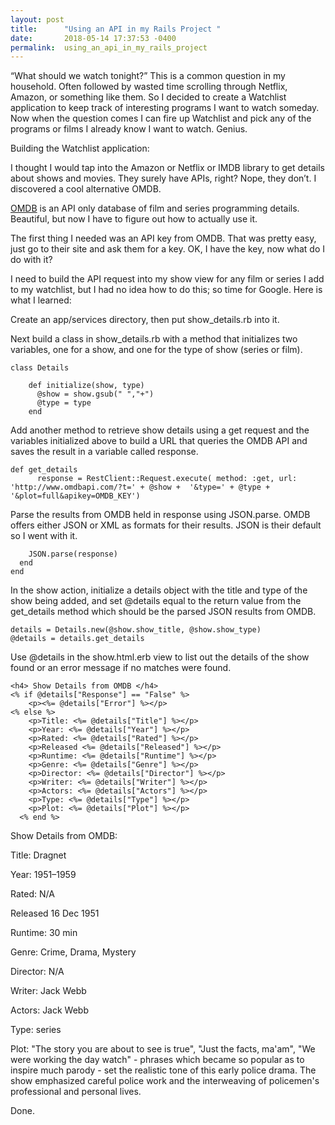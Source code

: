 ```yaml
---
layout: post
title:      "Using an API in my Rails Project "
date:       2018-05-14 17:37:53 -0400
permalink:  using_an_api_in_my_rails_project
---
```



“What should we watch tonight?” This is a common question in my household. Often followed by wasted time scrolling through Netflix, Amazon, or something like them. So I decided to create a Watchlist application to keep track of interesting programs I want to watch someday. Now when the question comes I can fire up Watchlist and pick any of the programs or films I already know I want to watch. Genius.

Building the Watchlist application:

I thought I would tap into the Amazon or Netflix or IMDB library to get details about shows and movies. They surely have APIs, right? Nope, they don’t. I discovered a cool alternative OMDB. 

[OMDB](http://http://www.omdbapi.com/) is an API only database of film and series programming details. Beautiful, but now I have to figure out how to actually use it.

The first thing I needed was an API key from OMDB. That was pretty easy, just go to their site and ask them for a key.  OK, I have the key, now what do I do with it?

I need to build the API request into my show view for any film or series I add to my watchlist, but I had no idea how to do this; so time for Google. Here is what I learned:

Create an app/services directory, then put show_details.rb into it.

Next build a class in show_details.rb with a method that initializes two variables, one for a show, and one for the type of show (series or film). 

```
class Details

    def initialize(show, type)
      @show = show.gsub(" ","+")  
      @type = type
    end
```

Add another method to retrieve show details using a get request and the variables initialized above to build a URL that queries the OMDB API and saves the result in a variable called response. 
```
def get_details
      response = RestClient::Request.execute( method: :get, url: 'http://www.omdbapi.com/?t=' + @show +  '&type=' + @type + '&plot=full&apikey=OMDB_KEY')
```
 	 
Parse the results from OMDB held in response using JSON.parse. OMDB offers either JSON or XML as formats for their results. JSON is their default so I went with it.

```
    JSON.parse(response)
  end
end

```
      
In the show action, initialize a details object with the title and type of the show being added, and set @details equal to the return value from the get_details method which should be the parsed JSON results from OMDB.

```
details = Details.new(@show.show_title, @show.show_type)
@details = details.get_details
```

Use @details in the show.html.erb view to list out the details of the show found or an error message if no matches were found. 

```
<h4> Show Details from OMDB </h4>
<% if @details["Response"] == "False" %>
    <p><%= @details["Error"] %></p>
<% else %>
    <p>Title: <%= @details["Title"] %></p>
    <p>Year: <%= @details["Year"] %></p>
    <p>Rated: <%= @details["Rated"] %></p>
    <p>Released <%= @details["Released"] %></p>
    <p>Runtime: <%= @details["Runtime"] %></p>
    <p>Genre: <%= @details["Genre"] %></p>
    <p>Director: <%= @details["Director"] %></p>
    <p>Writer: <%= @details["Writer"] %></p>
    <p>Actors: <%= @details["Actors"] %></p>
    <p>Type: <%= @details["Type"] %></p>
    <p>Plot: <%= @details["Plot"] %></p>
  <% end %>
```

Show Details from OMDB:

Title: Dragnet

Year: 1951–1959

Rated: N/A

Released 16 Dec 1951

Runtime: 30 min

Genre: Crime, Drama, Mystery

Director: N/A

Writer: Jack Webb

Actors: Jack Webb

Type: series

Plot: "The story you are about to see is true", "Just the facts, ma'am", "We were working the day watch" - phrases which became so popular as to inspire much parody - set the realistic tone of this early police drama. The show emphasized careful police work and the interweaving of policemen's professional and personal lives.

Done.




